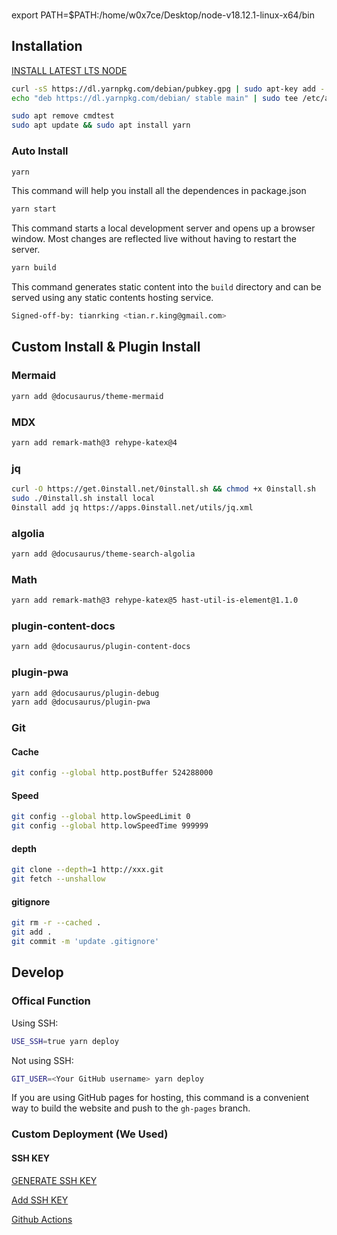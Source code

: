 
###

export PATH=$PATH:/home/w0x7ce/Desktop/node-v18.12.1-linux-x64/bin

## Installation

[INSTALL LATEST LTS NODE](https://github.com/nodejs/release#release-schedule)

```bash
curl -sS https://dl.yarnpkg.com/debian/pubkey.gpg | sudo apt-key add -
echo "deb https://dl.yarnpkg.com/debian/ stable main" | sudo tee /etc/apt/sources.list.d/yarn.list
```

```bash
sudo apt remove cmdtest
sudo apt update && sudo apt install yarn
```

### Auto Install

```bash
yarn
```
This command will help you install all the dependences in package.json


```bash
yarn start
```

This command starts a local development server and opens up a browser window. Most changes are reflected live without having to restart the server.

```bash
yarn build
```

This command generates static content into the `build` directory and can be served using any static contents hosting service.

```bash title='Signed'
Signed-off-by: tianrking <tian.r.king@gmail.com>
```

## Custom Install & Plugin Install

### Mermaid

```bash
yarn add @docusaurus/theme-mermaid
```

### MDX

```bash
yarn add remark-math@3 rehype-katex@4
```

### jq

```bash
curl -O https://get.0install.net/0install.sh && chmod +x 0install.sh
sudo ./0install.sh install local
0install add jq https://apps.0install.net/utils/jq.xml
```

### algolia

```bash
yarn add @docusaurus/theme-search-algolia
```

### Math

```bash
yarn add remark-math@3 rehype-katex@5 hast-util-is-element@1.1.0
```

### plugin-content-docs

```bash
yarn add @docusaurus/plugin-content-docs
```

### plugin-pwa

```bash
yarn add @docusaurus/plugin-debug
yarn add @docusaurus/plugin-pwa
```

### Git 

#### Cache

```bash
git config --global http.postBuffer 524288000
```

#### Speed

```bash
git config --global http.lowSpeedLimit 0
git config --global http.lowSpeedTime 999999
```

#### depth

```bash
git clone --depth=1 http://xxx.git
git fetch --unshallow
```

#### gitignore

```bash
git rm -r --cached .
git add .
git commit -m 'update .gitignore'
```


## Develop

### Offical Function

Using SSH:

```bash
USE_SSH=true yarn deploy
```

Not using SSH:

```bash
GIT_USER=<Your GitHub username> yarn deploy
```

If you are using GitHub pages for hosting, this command is a convenient way to build the website and push to the `gh-pages` branch.

### Custom Deployment (We Used)

#### SSH KEY

[GENERATE SSH KEY](https://docs.github.com/en/authentication/connecting-to-github-with-ssh/generating-a-new-ssh-key-and-adding-it-to-the-ssh-agent)

[Add SSH KEY](https://github.com/settings/keys)

[Github Actions](https://github.com/{$USER}/{Workspace}/settings/secrets/actions)

